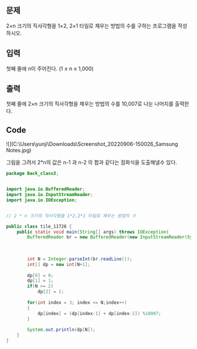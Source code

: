 ## 문제

2×n 크기의 직사각형을 1×2, 2×1 타일로 채우는 방법의 수를 구하는 프로그램을 작성하시오.



## 입력



첫째 줄에 n이 주어진다. (1 ≤ n ≤ 1,000)



## 출력

첫째 줄에 2×n 크기의 직사각형을 채우는 방법의 수를 10,007로 나눈 나머지를 출력한다.





## Code

![](C:\Users\yunji\Downloads\Screenshot_20220906-150026_Samsung Notes.jpg)

그림을 그려서 2*n의 값은 n-1 과 n-2 의 합과 같다는 점화식을 도출해낼수 있다.

```java
package Back_class3;


import java.io.BufferedReader;
import java.io.InputStreamReader;
import java.io.IOException;


// 2 * n 크기의 직사각형을 1*2,2*1 타일로 채우는 방법의 수

public class tile_11726 {
	public static void main(String[] args) throws IOException{
		BufferedReader br = new BufferedReader(new InputStreamReader(System.in));
		
		
		
		int N = Integer.parseInt(br.readLine());
		int[] dp = new int[N+1];
		
		dp[0] = 0;
		dp[1] = 1;
		if(N >= 2)
			dp[2] = 2;
		
		for(int index = 3; index <= N;index++)
		{
			dp[index] = (dp[index-1] + dp[index-2]) %10007;
		}
		
		System.out.println(dp[N]);
	}
}

```

